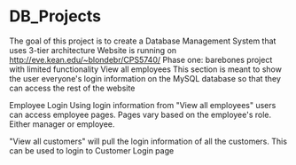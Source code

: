 # DB_Projects
The goal of this project is to create a Database Management System that uses 3-tier architecture
Website is running on http://eve.kean.edu/~blondebr/CPS5740/
Phase one: barebones project with limited functionality
View all employees
This section is meant to show the user everyone's login information on the MySQL database so that they can access the rest of the website
  
Employee Login
Using login information from "View all employees" users can access employee pages.
Pages vary based on the employee's role. Either manager or employee.
    
"View all customers" will pull the login information of all the customers. This can be used to login to Customer Login page
    
  




